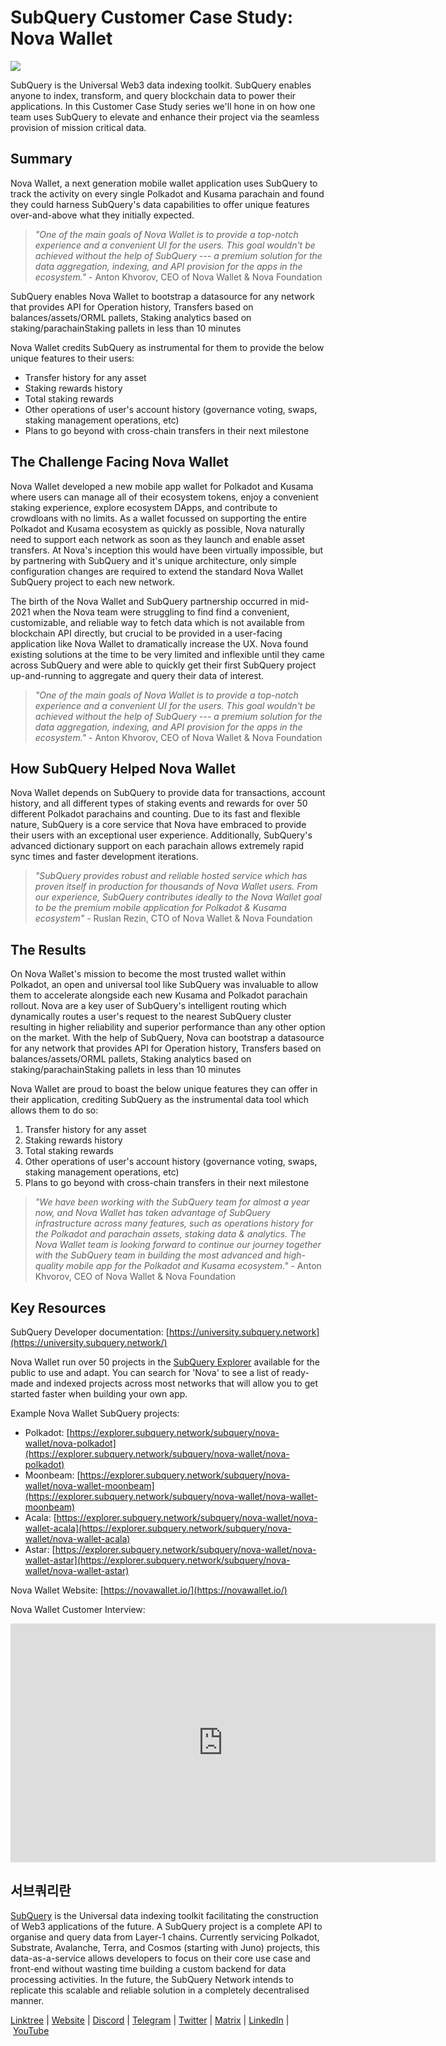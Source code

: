 # SubQuery Customer Case Study: Nova Wallet

![](https://miro.medium.com/max/1400/0*ypE3GClFYjuqVwrM)

SubQuery is the Universal Web3 data indexing toolkit. SubQuery enables anyone to index, transform, and query blockchain data to power their applications. In this Customer Case Study series we'll hone in on how one team uses SubQuery to elevate and enhance their project via the seamless provision of mission critical data.

## Summary

Nova Wallet, a next generation mobile wallet application uses SubQuery to track the activity on every single Polkadot and Kusama parachain and found they could harness SubQuery's data capabilities to offer unique features over-and-above what they initially expected.

> *"One of the main goals of Nova Wallet is to provide a top-notch experience and a convenient UI for the users. This goal wouldn't be achieved without the help of SubQuery --- a premium solution for the data aggregation, indexing, and API provision for the apps in the ecosystem."* - Anton Khvorov, CEO of Nova Wallet & Nova Foundation

SubQuery enables Nova Wallet to bootstrap a datasource for any network that provides API for Operation history, Transfers based on balances/assets/ORML pallets, Staking analytics based on staking/parachainStaking pallets in less than 10 minutes

Nova Wallet credits SubQuery as instrumental for them to provide the below unique features to their users:
- Transfer history for any asset
- Staking rewards history
- Total staking rewards
- Other operations of user's account history (governance voting, swaps, staking management operations, etc)
- Plans to go beyond with cross-chain transfers in their next milestone

## The Challenge Facing Nova Wallet

Nova Wallet developed a new mobile app wallet for Polkadot and Kusama where users can manage all of their ecosystem tokens, enjoy a convenient staking experience, explore ecosystem DApps, and contribute to crowdloans with no limits. As a wallet focussed on supporting the entire Polkadot and Kusama ecosystem as quickly as possible, Nova naturally need to support each network as soon as they launch and enable asset transfers. At Nova's inception this would have been virtually impossible, but by partnering with SubQuery and it's unique architecture, only simple configuration changes are required to extend the standard Nova Wallet SubQuery project to each new network.

The birth of the Nova Wallet and SubQuery partnership occurred in mid-2021 when the Nova team were struggling to find find a convenient, customizable, and reliable way to fetch data which is not available from blockchain API directly, but crucial to be provided in a user-facing application like Nova Wallet to dramatically increase the UX. Nova found existing solutions at the time to be very limited and inflexible until they came across SubQuery and were able to quickly get their first SubQuery project up-and-running to aggregate and query their data of interest.

> *"One of the main goals of Nova Wallet is to provide a top-notch experience and a convenient UI for the users. This goal wouldn't be achieved without the help of SubQuery --- a premium solution for the data aggregation, indexing, and API provision for the apps in the ecosystem."* - Anton Khvorov, CEO of Nova Wallet & Nova Foundation

## How SubQuery Helped Nova Wallet

Nova Wallet depends on SubQuery to provide data for transactions, account history, and all different types of staking events and rewards for over 50 different Polkadot parachains and counting. Due to its fast and flexible nature, SubQuery is a core service that Nova have embraced to provide their users with an exceptional user experience. Additionally, SubQuery's advanced dictionary support on each parachain allows extremely rapid sync times and faster development iterations.

> *"SubQuery provides robust and reliable hosted service which has proven itself in production for thousands of Nova Wallet users. From our experience, SubQuery contributes ideally to the Nova Wallet goal to be the premium mobile application for Polkadot & Kusama ecosystem"* - Ruslan Rezin, CTO of Nova Wallet & Nova Foundation

## The Results

On Nova Wallet's mission to become the most trusted wallet within Polkadot, an open and universal tool like SubQuery was invaluable to allow them to accelerate alongside each new Kusama and Polkadot parachain rollout. Nova are a key user of SubQuery's intelligent routing which dynamically routes a user's request to the nearest SubQuery cluster resulting in higher reliability and superior performance than any other option on the market. With the help of SubQuery, Nova can bootstrap a datasource for any network that provides API for Operation history, Transfers based on balances/assets/ORML pallets, Staking analytics based on staking/parachainStaking pallets in less than 10 minutes

Nova Wallet are proud to boast the below unique features they can offer in their application, crediting SubQuery as the instrumental data tool which allows them to do so:

1.  Transfer history for any asset
2.  Staking rewards history
3.  Total staking rewards
4.  Other operations of user's account history (governance voting, swaps, staking management operations, etc)
5.  Plans to go beyond with cross-chain transfers in their next milestone

> *"We have been working with the SubQuery team for almost a year now, and Nova Wallet has taken advantage of SubQuery infrastructure across many features, such as operations history for the Polkadot and parachain assets, staking data & analytics. The Nova Wallet team is looking forward to continue our journey together with the SubQuery team in building the most advanced and high-quality mobile app for the Polkadot and Kusama ecosystem."* - Anton Khvorov, CEO of Nova Wallet & Nova Foundation

## Key Resources

SubQuery Developer documentation: [https://university.subquery.network](https://university.subquery.network/)

Nova Wallet run over 50 projects in the [SubQuery Explorer](https://explorer.subquery.network/) available for the public to use and adapt. You can search for 'Nova' to see a list of ready-made and indexed projects across most networks that will allow you to get started faster when building your own app.

Example Nova Wallet SubQuery projects:

- Polkadot: [https://explorer.subquery.network/subquery/nova-wallet/nova-polkadot](https://explorer.subquery.network/subquery/nova-wallet/nova-polkadot)
- Moonbeam: [https://explorer.subquery.network/subquery/nova-wallet/nova-wallet-moonbeam](https://explorer.subquery.network/subquery/nova-wallet/nova-wallet-moonbeam)
- Acala: [https://explorer.subquery.network/subquery/nova-wallet/nova-wallet-acala](https://explorer.subquery.network/subquery/nova-wallet/nova-wallet-acala)
- Astar: [https://explorer.subquery.network/subquery/nova-wallet/nova-wallet-astar](https://explorer.subquery.network/subquery/nova-wallet/nova-wallet-astar)

Nova Wallet Website: [https://novawallet.io/](https://novawallet.io/)

Nova Wallet Customer Interview:

<iframe width="680" height="382" src="https://www.youtube.com/embed/D4B8oVvmgLw" title="YouTube video player" frameborder="0" allow="accelerometer; autoplay; clipboard-write; encrypted-media; gyroscope; picture-in-picture" allowfullscreen></iframe>

## 서브쿼리란

[SubQuery](https://subquery.network/) is the Universal data indexing toolkit facilitating the construction of Web3 applications of the future. A SubQuery project is a complete API to organise and query data from Layer-1 chains. Currently servicing Polkadot, Substrate, Avalanche, Terra, and Cosmos (starting with Juno) projects, this data-as-a-service allows developers to focus on their core use case and front-end without wasting time building a custom backend for data processing activities. In the future, the SubQuery Network intends to replicate this scalable and reliable solution in a completely decentralised manner.

​​[Linktree](https://linktr.ee/subquerynetwork) | [Website](https://subquery.network/) | [Discord](https://discord.com/invite/78zg8aBSMG) | [Telegram](https://t.me/subquerynetwork) | [Twitter](https://twitter.com/subquerynetwork) | [Matrix](https://matrix.to/#/#subquery:matrix.org) | [LinkedIn](https://www.linkedin.com/company/subquery) | [YouTube](https://www.youtube.com/channel/UCi1a6NUUjegcLHDFLr7CqLw)
